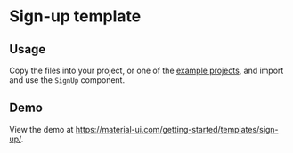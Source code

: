 # Sign-up template

## Usage

<!-- #default-branch-switch -->

Copy the files into your project, or one of the [example projects](https://github.com/mui-org/material-ui/tree/master/examples), and import and use the `SignUp` component.

## Demo

<!-- #default-branch-switch -->

View the demo at https://material-ui.com/getting-started/templates/sign-up/.
